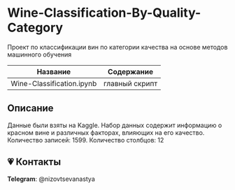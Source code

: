 # Wine-Classification-By-Quality-Category
Проект по классификации вин по категории качества на основе методов машинного обучения

Название                                   | Содержание
-------------------------------------------|----------------------
Wine-Classification.ipynb                  | главный скрипт


##                                                                    Описание

Данные были взяты на Kaggle. Набор данных содержит информацию о красном вине и различных факторах, влияющих на его качество. Количество записей: 1599. Количество столбцов: 12


## :heartpulse: Контакты

**Telegram**: @nizovtsevanastya
